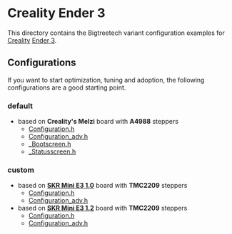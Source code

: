 # Creality Ender 3

This directory contains the Bigtreetech variant configuration examples for [Creality](../Creality) [Ender 3](../Creality/Ender-3).
## Configurations
If you want to start optimization, tuning and adoption, the following configurations are a good starting point.
### default
- based on __Creality's Melzi__ board with __A4988__ steppers
  - [Configuration.h](../Creality/Ender-3/Configuration.h)
  - [Configuration_adv.h](../Creality/Ender-3/Configuration_adv.h)
  - [_Bootscreen.h](../Creality/Ender-3/_Bootscreen.h)
  - [_Statusscreen.h](../Creality/Ender-3/_Statusscreen.h)
  
### custom
- based on __[SKR Mini E3 1.0](../BigTreeTech/SKR%20Mini%20E3%201.0)__ board with __TMC2209__ steppers
  - [Configuration.h](../BigTreeTech/SKR%20Mini%20E3%201.0/Configuration.h)
  - [Configuration_adv.h](../BigTreeTech/SKR%20Mini%20E3%201.0/Configuration_adv.h)
- based on __[SKR Mini E3 1.2](../BigTreeTech/SKR%20Mini%20E3%201.2)__ board with __TMC2209__ steppers
  - [Configuration.h](../BigTreeTech/SKR%20Mini%20E3%201.2/Configuration.h)
  - [Configuration_adv.h](../BigTreeTech/SKR%20Mini%20E3%201.2/Configuration_adv.h)
 
